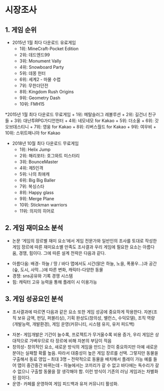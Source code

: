 # 시장조사
  ## 1. 게임 순위
  * 2015년 1월 최다 다운로드 유료게임
      + 1위: MineCraft-Pocket Edition
      + 2위: 데드엔드99
      + 3위: Monument Vally
      + 4위: Snowboard Party
      + 5위: 데몽 헌터
      + 6위: 세계2 - 마물 수렵
      + 7위: 무한더던전
      + 8위: Kingdom Rush Origins
      + 9위: Geometry Dash
      + 10위: FMH15

  *2015년 1월 최다 다운로드 무료게임
      + 1위: 메탈슬러그 레볼루션
      + 2위: 길건너 친구들
      + 3위: 대난투RPG가디언헌터
      + 4위: 네모네모 for Kakao
      + 5위: 더소울
      + 6위: 갓오브데스티니
      + 7위: 영웅 for Kakao
      + 8위: 리버스월드 for Kakao
      + 9위: 여우비
      + 10위: 스위트매니아 for Kakao

  * 2018년 10월 최다 다운로드 무료게임
      + 1위: Helix Jump
      + 2위: 해리포터: 호그와트 미스터리
      + 3위: BounceMaster
      + 4위: 제5인격
      + 5위: 나의 최애캐
      + 6위: Big Big Baller
      + 7위: 복싱스타
      + 8위: Happy glass
      + 9위: Merge Plane
      + 10위: Stickman warriors
      + 11위: 의지의 히어로
   ## 2. 게임 재미요소 분석
  * 논문 ‘게임의 장르별 재미 요소’에서 게임 전문가와 일반인의 조사를 토대로 작성한 게임 장르에 따른
    재미요소별 만족도 조사결과 우리 게임에 필요한 요소는 아름다움, 경쟁, 힘이다. 그에 따른 설계 전략은 다음과 같다.

  + 아름다움: 배경- 하늘 / 땅 / 바다 맵에서도 시간(맑은 하늘, 노을, 폭풍우…)과
  공간(숲, 도시, 사막…)에 따른 변화, 캐릭터-다양한 동물
  + 경쟁: sns공유와 기록 경쟁 시스템
  + 힘: 캐릭터 고유 능력을 통해 플레이 시 이용가능

  ## 3. 게임 성공요인 분석
  * 조사결과에 따르면 다음과 같은 요소 또한 게임 성공에 중요하게 작용한다.
    자본(조직 보유 금액, 펀딩, 퍼블리싱), 기획 완성도(창의성, 밸런스, 수익모델),
    조직 역량(개발능력, 개발환경), 게임 운영(커뮤니티, 시스템 유지, 유저 피드백)

  + 자본- 게임개발은 기간이 늘수록, 프로젝트가 무거울수록 비용 증가, 우리 게임은 상대적으로 가벼우므로 타 장르에 비해 자본의 부담이 적음
  + 창의성- 창의적인 요소, 새로운 방식의 게임을 만드는 것이 중요하지만 아예 새로운 분야는 실패할 확률 높음. 따라서 대중성이 높은 게임 장르를 선택.
  그렇지만 동물을 구출해서 동료 영입 – 최대 3명 – 전략적으로 동물을 배치해서 플레이 가능 예를 들어 맵이 중간중간 바뀌는데 - 하늘에서는 코끼리가
  갈 수 없고 바다에는 독수리가 갈 수 없으니 구출할 동물을 잘 생각해야 함. 이런 방식이 기존의 러닝 게임과는 차별화된 점이다.
  + 운영- 카페를 운영하여 게임 피드백과 유저 커뮤니티 활성화.
